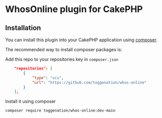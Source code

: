 # WhosOnline plugin for CakePHP

## Installation

You can install this plugin into your CakePHP application using [composer](https://getcomposer.org).

The recommended way to install composer packages is:

Add this repo to your repositories key in `composer.json`


```json
    "repositories": [
        {
            "type": "vcs",
            "url": "https://github.com/toggenation/whos-online"
        }
    ],
```

Install it using composer

```sh
composer require toggenation/whos-online:dev-main
```
